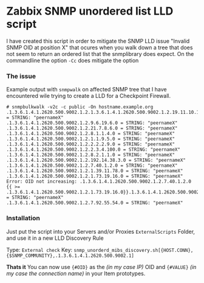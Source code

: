 # Zabbix SNMP unordered list LLD script
I have created this script in order to mitigate the SNMP LLD issue "Invalid SNMP OID at position X" that ocures when you walk down a tree that does not seem to return an ordered list that the snmplibrary does expect.
On the commandline the option `-Cc` does mitigate the option

### The issue
Example output with `snmpwalk` on affected SNMP tree that I have encountered wile trying to create a LLD for a Checkpoint Firewall.

    # snmpbulkwalk -v2c -c public -On hostname.example.org .1.3.6.1.4.1.2620.500.9002.1.2.1.3.6.1.4.1.2620.500.9002.1.2.19.11.10.1.0 = STRING: "peernameX"  
    .1.3.6.1.4.1.2620.500.9002.1.2.9.6.19.6.0 = STRING: "peernameX"  
    .1.3.6.1.4.1.2620.500.9002.1.2.21.7.8.6.0 = STRING: "peernameX"  
    .1.3.6.1.4.1.2620.500.9002.1.2.8.1.1.4.0 = STRING: "peernameX"  
    .1.3.6.1.4.1.2620.500.9002.1.2.1.1.9.5.0 = STRING: "peernameX"  
    .1.3.6.1.4.1.2620.500.9002.1.2.2.2.2.9.0 = STRING: "peernameX"  
    .1.3.6.1.4.1.2620.500.9002.1.2.2.3.4.100.0 = STRING: "peernameX"  
    .1.3.6.1.4.1.2620.500.9002.1.2.8.2.1.1.0 = STRING: "peernameX"  
    .1.3.6.1.4.1.2620.500.9002.1.2.192.14.38.3.0 = STRING: "peernameX"  
    .1.3.6.1.4.1.2620.500.9002.1.2.7.40.1.2.0 = STRING: "peernameX"  
    .1.3.6.1.4.1.2620.500.9002.1.2.1.39.11.78.0 = STRING: "peernameX"  
    .1.3.6.1.4.1.2620.500.9002.1.2.1.73.19.16.0 = STRING: "peernameX"  
    Error: OID not increasing: .1.3.6.1.4.1.2620.500.9002.1.2.7.40.1.2.0  
    {{ >= .1.3.6.1.4.1.2620.500.9002.1.2.1.73.19.16.0}}.1.3.6.1.4.1.2620.500.9002.1.2.5.93.10.27.0 = STRING: "peernameX"  
    .1.3.6.1.4.1.2620.500.9002.1.2.7.92.55.54.0 = STRING: "peernameX"

### Installation
Just put the script into your Servers and/or Proxies `ExternalScripts` Folder, and use it in a new LLD Discovery Rule

Type: `External check`
Key: `snmp_unorderd_mibs_discovery.sh[{HOST.CONN},{$SNMP_COMMUNITY},.1.3.6.1.4.1.2620.500.9002.1]`

**Thats it**
You can now use `{#OID}` as the *(in my case IP)* OID and `{#VALUE}` *(in my case the connection name)* in your Item prototypes.

